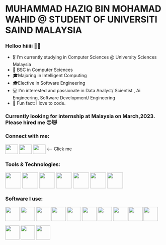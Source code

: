 # MUHAMMAD HAZIQ BIN MOHAMAD WAHID @ STUDENT OF UNIVERSITI SAIND MALAYSIA
### Helloo hiiiii 🙋‍♂️
- 🎖️ I’m currently studying in Computer Sciences @ University Sciences Malaysia
- 🤖 BSC in Computer Sciences
- 🎓Majoring in Intelligent Computing
- 🎓Elective in Software Engineering
- 💻 I’m interested and passionate in Data Analyst/ Scientist , Ai Engineering, Software Development/ Engineering
- 🎈 Fun fact: I love to code.

### Currently looking for internship at Malaysia on March,2023. Please hired me 😔😿

<h3 align="left">Connect with me:</h3>
<p align="left">
<a href="mailto:haziqwahid02@gmail.com" target="blank"><img align="center" src="https://cdn-icons-png.flaticon.com/512/5968/5968534.png" alt="" height="30" width="40" /></a>
<a href="https://www.linkedin.com/in/haziqwahid020101/" target="_blank"><img align="center" src="https://cdn-icons-png.flaticon.com/512/145/145807.png" alt="" height="30" width="40" /></a>
<a href="https://haziqwahid02.wixsite.com/portfoliohw" target="_blank"><img align="center" src="https://cdn1.vectorstock.com/i/1000x1000/56/05/website-icon-www-icon-vector-28695605.jpg" alt="" height="30" width="40" /></a> <-- Click me
</p>

<h3 align="left">Tools & Technologies:</h3>
<p align="left">
<img align="center" src="https://cdn-icons-png.flaticon.com/512/6132/6132222.png" alt="" height="50" width="50"/>
<img align="center" src="https://cdn-icons-png.flaticon.com/512/5968/5968282.png" alt="" height="50" width="50"/>
<img align="center" src="https://user-images.githubusercontent.com/30186107/29488525-f55a69d0-84da-11e7-8a39-5476f663b5eb.png" alt="" height="50" width="50"/>
<img align="center" src="https://cdn-icons-png.flaticon.com/512/919/919852.png" alt="" height="50" width="50"/>
<img align="center" src="https://cdn4.iconfinder.com/data/icons/logos-and-brands/512/285_R_Project_logo-512.png" alt="" height="50" width="50"/>
<img align="center" src="https://cdn-icons-png.flaticon.com/512/919/919830.png" alt="" height="50" width="50"/>
<img align="center" src="https://cdn-icons-png.flaticon.com/512/3161/3161133.png" alt="" height="50" width="50"/>
</p>

<h3 align="left">Software I use:</h3>

<p>
<img align="center" src="https://www.freeiconspng.com/thumbs/c-logo-icon/dev-c--logo-icon-32.png" alt="" height="45" width="45"/>
<img align="center" src="https://cdn-icons-png.flaticon.com/512/906/906324.png" alt="" height="45" width="45"/>
 <img align="center" src="https://upload.wikimedia.org/wikipedia/commons/thumb/9/9a/Visual_Studio_Code_1.35_icon.svg/2048px-Visual_Studio_Code_1.35_icon.svg.png" alt="" height="45" width="45"/>
<img align="center" src="https://upload.wikimedia.org/wikipedia/commons/thumb/c/c9/PhpStorm_Icon.svg/2048px-PhpStorm_Icon.svg.png" alt="" height="45" width="45"/>
 <img align="center" src="https://upload.wikimedia.org/wikipedia/commons/thumb/9/9c/IntelliJ_IDEA_Icon.svg/2048px-IntelliJ_IDEA_Icon.svg.png" alt="" height="45" width="45"/>


<img align="center" src="https://cdn.iconscout.com/icon/free/png-256/eclipse-14-282371.png" alt="" height="45" width="45"/>
<img align="center" src="https://gitlab.com/uploads/-/system/project/avatar/18103103/pngguru.com.png" alt="" height="45" width="45"/>
 <img align="center" src="https://upload.wikimedia.org/wikipedia/commons/thumb/1/1d/PyCharm_Icon.svg/1024px-PyCharm_Icon.svg.png" alt="" height="45" width="45"/>
<img align="center" src="https://www.psych.mcgill.ca/labs/mogillab/anaconda2/pkgs/anaconda-navigator-1.4.3-py27_0/lib/python2.7/site-packages/anaconda_navigator/static/images/jupyter-icon-1024x1024.png" alt="" height="45" width="45"/>
 <img align="center" src="https://upload.wikimedia.org/wikipedia/commons/thumb/e/e3/Android_Studio_Icon_%282014-2019%29.svg/1200px-Android_Studio_Icon_%282014-2019%29.svg.png" alt="" height="45" width="45"/>
</p>

<p>
<img align="center" src="https://upload.wikimedia.org/wikipedia/commons/thumb/a/af/Adobe_Photoshop_CC_icon.svg/2101px-Adobe_Photoshop_CC_icon.svg.png" alt="" height="45" width="45"/>
 <img align="center" src="https://upload.wikimedia.org/wikipedia/commons/thumb/b/b6/Adobe_Photoshop_Lightroom_CC_logo.svg/640px-Adobe_Photoshop_Lightroom_CC_logo.svg.png" alt="" height="45" width="45"/>
 <img align="center" src="https://upload.wikimedia.org/wikipedia/commons/thumb/0/08/Canva_icon_2021.svg/2048px-Canva_icon_2021.svg.png" alt="" height="45" width="45"/>
</p>




